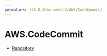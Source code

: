```yaml
---
permalink: /48.0.0/eu-west-3/AWS/CodeCommit/
---
```


# AWS.CodeCommit



* [Repository](Repository.md)
